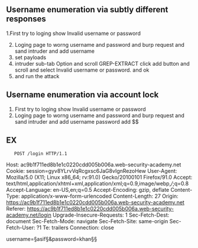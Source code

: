 ## Username enumeration via subtly different responses

1.First try to loging show Invalid username or password 

2. Loging page to worng username and password and burp request and sand intruder and add username 
3. set payloads
4. intruder sub-tab Option and scroll GREP-EXTRACT click add button and scroll and select Invalid username or password. and ok
5. and run the attack


 ## Username enumeration via account lock
 
  1. First try to loging show Invalid username or password
  2. Loging page to worng username and password and burp request and sand intruder and add username password add $$ 
  
  ## EX 
  
       POST /login HTTP/1.1
Host: ac9b1f711ed8b1e1c0220cdd005b006a.web-security-academy.net
Cookie: session=gyv8YLrvVqRcgxsc6JaG8vIgnRezoHew
User-Agent: Mozilla/5.0 (X11; Linux x86_64; rv:91.0) Gecko/20100101 Firefox/91.0
Accept: text/html,application/xhtml+xml,application/xml;q=0.9,image/webp,*/*;q=0.8
Accept-Language: en-US,en;q=0.5
Accept-Encoding: gzip, deflate
Content-Type: application/x-www-form-urlencoded
Content-Length: 27
Origin: https://ac9b1f711ed8b1e1c0220cdd005b006a.web-security-academy.net
Referer: https://ac9b1f711ed8b1e1c0220cdd005b006a.web-security-academy.net/login
Upgrade-Insecure-Requests: 1
Sec-Fetch-Dest: document
Sec-Fetch-Mode: navigate
Sec-Fetch-Site: same-origin
Sec-Fetch-User: ?1
Te: trailers
Connection: close

username=§asif§&password=khan§§
